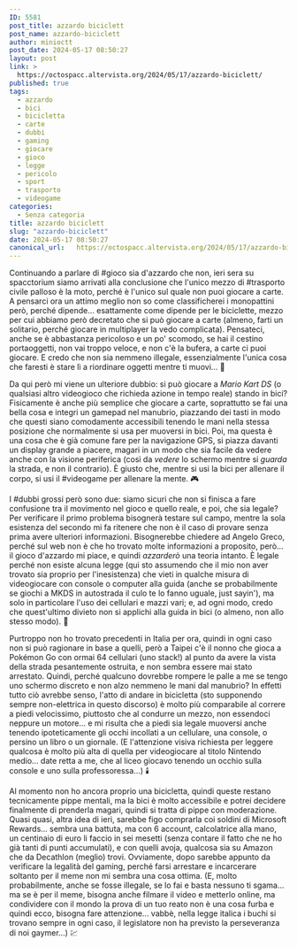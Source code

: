 ```yaml
---
ID: 5581
post_title: azzardo biciclett
post_name: azzardo-biciclett
author: minioctt
post_date: 2024-05-17 08:50:27
layout: post
link: >
  https://octospacc.altervista.org/2024/05/17/azzardo-biciclett/
published: true
tags:
  - azzardo
  - bici
  - bicicletta
  - carte
  - dubbi
  - gaming
  - giocare
  - gioco
  - legge
  - pericolo
  - sport
  - trasporto
  - videogame
categories:
  - Senza categoria
title: azzardo biciclett
slug: "azzardo-biciclett"
date: 2024-05-17 08:50:27
canonical_url:   https://octospacc.altervista.org/2024/05/17/azzardo-biciclett/
---
```

<!-- wp:paragraph -->
<p markdown="1">Continuando a parlare di #gioco sia d'azzardo che non, ieri sera su spacctorium siamo arrivati alla conclusione che l'unico mezzo di #trasporto civile palloso è la moto, perché è l'unico sul quale non puoi giocare a carte. A pensarci ora un attimo meglio non so come classificherei i monopattini però, perché dipende... esattamente come dipende per le biciclette, mezzo per cui abbiamo però decretato che si può giocare a carte (almeno, farti un solitario, perché giocare in multiplayer la vedo complicata). Pensateci, anche se è abbastanza pericoloso e un po' scomodo, se hai il cestino portaoggetti, non vai troppo veloce, e non c'è la bufera, a carte ci puoi giocare. E credo che non sia nemmeno illegale, essenzialmente l'unica cosa che faresti è stare lì a riordinare oggetti mentre ti muovi... 🎴</p>
<!-- /wp:paragraph -->

<!-- wp:paragraph -->
<p markdown="1">Da qui però mi viene un ulteriore dubbio: si può giocare a <em>Mario Kart DS</em> (o qualsiasi altro videogioco che richieda azione in tempo reale) stando in bici? Fisicamente è anche più semplice che giocare a carte, soprattutto se fai una bella cosa e integri un gamepad nel manubrio, piazzando dei tasti in modo che questi siano comodamente accessibili tenendo le mani nella stessa posizione che normalmente si usa per muoversi in bici. Poi, ma questa è una cosa che è già comune fare per la navigazione GPS, si piazza davanti un display grande a piacere, magari in un modo che sia facile da vedere anche con la visione periferica (così da <em>vedere</em> lo schermo mentre si <em>guarda</em> la strada, e non il contrario). È giusto che, mentre si usi la bici per allenare il corpo, si usi il #videogame per allenare la mente. 🎮</p>
<!-- /wp:paragraph -->

<!-- wp:paragraph -->
<p markdown="1">I #dubbi grossi però sono due: siamo sicuri che non si finisca a fare confusione tra il movimento nel gioco e quello reale, e poi, che sia legale? Per verificare il primo problema bisognerà testare sul campo, mentre la sola esistenza del secondo mi fa ritenere che non è il caso di provare senza prima avere ulteriori informazioni. Bisognerebbe chiedere ad Angelo Greco, perché sul web non è che ho trovato molte informazioni a proposito, però... il gioco d'azzardo mi piace, e quindi <em>azzarderò</em> una teoria intanto. È legale perché non esiste alcuna legge (qui sto assumendo che il mio non aver trovato sia proprio per l'inesistenza) che vieti in qualche misura di videogiocare con console o computer alla guida (anche se probabilmente se giochi a MKDS in autostrada il culo te lo fanno uguale, just sayin'), ma solo in particolare l'uso dei cellulari e mazzi vari; e, ad ogni modo, credo che quest'ultimo divieto non si applichi alla guida in bici (o almeno, non allo stesso modo). 🦧</p>
<!-- /wp:paragraph -->

<!-- wp:paragraph -->
<p markdown="1">Purtroppo non ho trovato precedenti in Italia per ora, quindi in ogni caso non si può ragionare in base a quelli, però a Taipei c'è il nonno che gioca a Pokémon Go con ormai 64 cellulari (uno stack!) al punto da avere la vista della strada pesantemente ostruita, e non sembra essere mai stato arrestato. Quindi, perché qualcuno dovrebbe rompere le palle a me se tengo uno schermo discreto e non alzo nemmeno le mani dal manubrio? In effetti tutto ciò avrebbe senso, l'atto di andare in bicicletta (sto supponendo sempre non-elettrica in questo discorso) è molto più comparabile al correre a piedi velocissimo, piuttosto che al condurre un mezzo, non essendoci neppure un motore... e mi risulta che a piedi sia legale muoversi anche tenendo ipoteticamente gli occhi incollati a un cellulare, una console, o persino un libro o un giornale. (E l'attenzione visiva richiesta per leggere qualcosa è molto più alta di quella per videogiocare al titolo Nintendo medio... date retta a me, che al liceo giocavo tenendo un occhio sulla console e uno sulla professoressa...) 🕯️</p>
<!-- /wp:paragraph -->

<!-- wp:paragraph -->
<p markdown="1">Al momento non ho ancora proprio una bicicletta, quindi queste restano tecnicamente pippe mentali, ma la bici è molto accessibile e potrei decidere finalmente di prenderla magari, quindi si tratta di pippe con moderazione. Quasi quasi, altra idea di ieri, sarebbe figo comprarla coi soldini di Microsoft Rewards... sembra una battuta, ma con 6 account, calcolatrice alla mano, un centinaio di euro li faccio in sei mesetti (senza contare il fatto che ne ho già tanti di punti accumulati), e con quelli avoja, qualcosa sia su Amazon che da Decathlon (meglio) trovi. Ovviamente, dopo sarebbe appunto da verificare la legalità del gaming, perché farsi arrestare e incarcerare soltanto per il meme non mi sembra una cosa ottima. (E, molto probabilmente, anche se fosse illegale, se lo fai e basta nessuno ti sgama... ma se è per il meme, bisogna anche filmare il video e metterlo online, ma condividere con il mondo la prova di un tuo reato non è una cosa furba e quindi ecco, bisogna fare attenzione... vabbè, nella legge italica i buchi si trovano sempre in ogni caso, il legislatore non ha previsto la perseveranza di noi gaymer...) 💹</p>
<!-- /wp:paragraph -->